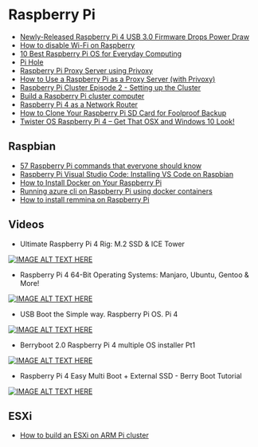 # Raspberry Pi

- [Newly-Released Raspberry Pi 4 USB 3.0 Firmware Drops Power Draw](https://www.hackster.io/news/newly-released-raspberry-pi-4-usb-3-0-firmware-drops-power-draw-heat-output-on-all-models-6ab398270685)
- [How to disable Wi-Fi on Raspberry](https://raspberrytips.com/disable-wifi-raspberry-pi/#2_Raspbian_Desktop)
- [10 Best Raspberry Pi OS for Everyday Computing](https://www.hongkiat.com/blog/pi-operating-systems/)
- [Pi Hole](https://pi-hole.net/)
- [Raspberry Pi Proxy Server using Privoxy](https://pimylifeup.com/raspberry-pi-proxy-using-privoxy/)
- [How to Use a Raspberry Pi as a Proxy Server (with Privoxy)](https://www.howtogeek.com/683971/how-to-use-a-raspberry-pi-as-a-proxy-server-with-privoxy/)
- [Raspberry Pi Cluster Episode 2 - Setting up the Cluster](https://www.jeffgeerling.com/blog/2020/raspberry-pi-cluster-episode-2-setting-cluster)
- [Build a Raspberry Pi cluster computer](https://magpi.raspberrypi.org/articles/build-a-raspberry-pi-cluster-computer)
- [Raspberry Pi 4 as a Network Router](https://youtu.be/owxOAZAp00Y)
- [How to Clone Your Raspberry Pi SD Card for Foolproof Backup](https://www.howtogeek.com/341944/how-to-clone-your-raspberry-pi-sd-card-for-foolproof-backup/)
- [Twister OS Raspberry Pi 4 – Get That OSX and Windows 10 Look!](https://raspberrypiprojects.com/twister-os-raspberry-pi-4-get-that-osx-and-windows-10-look/amp/)

## Raspbian

- [57 Raspberry Pi commands that everyone should know](https://raspberrytips.com/raspberry-pi-commands/)
- [Raspberry Pi Visual Studio Code: Installing VS Code on Raspbian](https://pimylifeup.com/raspberry-pi-visual-studio-code/)
- [How to Install Docker on Your Raspberry Pi](https://howchoo.com/g/nmrlzmq1ymn/how-to-install-docker-on-your-raspberry-pi)
- [Running azure cli on Raspberry Pi using docker containers](http://gtrifonov.com/2018/04/17/runningazureclionpi/)
- [How to install remmina on Raspberry Pi](https://snapcraft.io/install/remmina/raspbian)

## Videos

- Ultimate Raspberry Pi 4 Rig: M.2 SSD & ICE Tower

[![IMAGE ALT TEXT HERE](http://img.youtube.com/vi/HIYZwsc19CU/default.jpg)](https://www.youtube.com/watch?v=HIYZwsc19CU&feature=youtu.be)

- Raspberry Pi 4 64-Bit Operating Systems: Manjaro, Ubuntu, Gentoo & More!

[![IMAGE ALT TEXT HERE](http://img.youtube.com/vi/80CU1j36Q6s/default.jpg)](https://www.youtube.com/watch?v=80CU1j36Q6s&feature=youtu.be)

- USB Boot the Simple way. Raspberry Pi OS. Pi 4

[![IMAGE ALT TEXT HERE](http://img.youtube.com/vi/suU09BMMFts/default.jpg)](https://www.youtube.com/watch?v=suU09BMMFts&feature=youtu.be)

- Berryboot 2.0 Raspberry Pi 4 multiple OS installer Pt1

[![IMAGE ALT TEXT HERE](http://img.youtube.com/vi/INqe42J1Ono/default.jpg)](https://www.youtube.com/watch?v=INqe42J1Ono&feature=youtu.be)

- Raspberry Pi 4 Easy Multi Boot + External SSD - Berry Boot Tutorial

[![IMAGE ALT TEXT HERE](http://img.youtube.com/vi/OU4mkuZwgeY/default.jpg)](https://www.youtube.com/watch?v=OU4mkuZwgeY&feature=youtu.bee)

## ESXi

- [How to build an ESXi on ARM Pi cluster](https://www.ivobeerens.nl/2020/10/21/how-to-build-an-esxi-on-arm-pi-cluster/)
